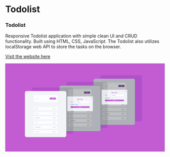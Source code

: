 # Todolist

### Todolist

Responsive Todolist application with simple clean UI and CRUD functionality. Built using HTML, CSS, JavaScript. The Todolist also utilizes localStorage web API to store the tasks on the browser.

[Visit the website here](https://todolist-html-css-javascript.netlify.app/)

![Todolist picture](preview.png)
